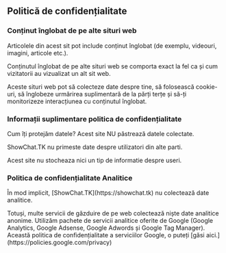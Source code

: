 <h2>Politică de confidențialitate</h2>

<h3>Conținut înglobat de pe alte situri web</h3>
<p>Articolele din acest sit pot include conținut înglobat (de exemplu, videouri, imagini, articole etc.).</p>
<p>Conținutul înglobat de pe alte situri web se comporta exact la fel ca și cum vizitatorii au vizualizat un alt sit web.</p>
<p>Aceste situri web pot să colecteze date despre tine, să folosească cookie-uri, să înglobeze urmărirea suplimentară de la părți terțe și să-ți monitorizeze interacțiunea cu conținutul înglobat.</p>

<h3>Informații suplimentare politica de confidențialitate</h3>

<p>Cum îți protejăm datele? Acest site NU păstrează datele colectate.<p>
<p>ShowChat.TK nu primeste date despre utilizatori din alte parti.</p>
<p>Acest site nu stocheaza nici un tip de informatie despre useri.</p>

<h3>Politica de confidențialitate Analitice</h3>

<p>În mod implicit, [ShowChat.TK](https://showchat.tk) nu colectează date analitice.</p>
<p>Totuși, multe servicii de găzduire de pe web colectează niște date analitice anonime. Utilizăm pachete de servicii analitice oferite de Google (Google Analytics, Google Adsense, Google Adwords și Google Tag Manager). Această politica de confidențialitate a serviciilor Google, o puteți [găsi aici.](https://policies.google.com/privacy) </p>
